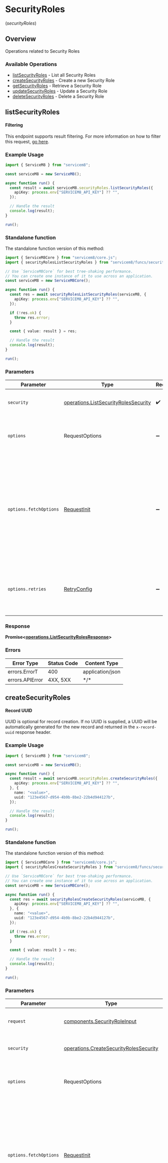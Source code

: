 # SecurityRoles
(*securityRoles*)

## Overview

Operations related to Security Roles

### Available Operations

* [listSecurityRoles](#listsecurityroles) - List all Security Roles
* [createSecurityRoles](#createsecurityroles) - Create a new Security Role
* [getSecurityRoles](#getsecurityroles) - Retrieve a Security Role
* [updateSecurityRoles](#updatesecurityroles) - Update a Security Role
* [deleteSecurityRoles](#deletesecurityroles) - Delete a Security Role

## listSecurityRoles


			
#### Filtering
This endpoint supports result filtering. For more information on how to filter this request, [go here](/docs/filtering).
			

### Example Usage

```typescript
import { ServiceM8 } from "servicem8";

const serviceM8 = new ServiceM8();

async function run() {
  const result = await serviceM8.securityRoles.listSecurityRoles({
    apiKey: process.env["SERVICEM8_API_KEY"] ?? "",
  });

  // Handle the result
  console.log(result);
}

run();
```

### Standalone function

The standalone function version of this method:

```typescript
import { ServiceM8Core } from "servicem8/core.js";
import { securityRolesListSecurityRoles } from "servicem8/funcs/securityRolesListSecurityRoles.js";

// Use `ServiceM8Core` for best tree-shaking performance.
// You can create one instance of it to use across an application.
const serviceM8 = new ServiceM8Core();

async function run() {
  const res = await securityRolesListSecurityRoles(serviceM8, {
    apiKey: process.env["SERVICEM8_API_KEY"] ?? "",
  });

  if (!res.ok) {
    throw res.error;
  }

  const { value: result } = res;

  // Handle the result
  console.log(result);
}

run();
```

### Parameters

| Parameter                                                                                                                                                                      | Type                                                                                                                                                                           | Required                                                                                                                                                                       | Description                                                                                                                                                                    |
| ------------------------------------------------------------------------------------------------------------------------------------------------------------------------------ | ------------------------------------------------------------------------------------------------------------------------------------------------------------------------------ | ------------------------------------------------------------------------------------------------------------------------------------------------------------------------------ | ------------------------------------------------------------------------------------------------------------------------------------------------------------------------------ |
| `security`                                                                                                                                                                     | [operations.ListSecurityRolesSecurity](../../models/operations/listsecurityrolessecurity.md)                                                                                   | :heavy_check_mark:                                                                                                                                                             | The security requirements to use for the request.                                                                                                                              |
| `options`                                                                                                                                                                      | RequestOptions                                                                                                                                                                 | :heavy_minus_sign:                                                                                                                                                             | Used to set various options for making HTTP requests.                                                                                                                          |
| `options.fetchOptions`                                                                                                                                                         | [RequestInit](https://developer.mozilla.org/en-US/docs/Web/API/Request/Request#options)                                                                                        | :heavy_minus_sign:                                                                                                                                                             | Options that are passed to the underlying HTTP request. This can be used to inject extra headers for examples. All `Request` options, except `method` and `body`, are allowed. |
| `options.retries`                                                                                                                                                              | [RetryConfig](../../lib/utils/retryconfig.md)                                                                                                                                  | :heavy_minus_sign:                                                                                                                                                             | Enables retrying HTTP requests under certain failure conditions.                                                                                                               |

### Response

**Promise\<[operations.ListSecurityRolesResponse](../../models/operations/listsecurityrolesresponse.md)\>**

### Errors

| Error Type       | Status Code      | Content Type     |
| ---------------- | ---------------- | ---------------- |
| errors.ErrorT    | 400              | application/json |
| errors.APIError  | 4XX, 5XX         | \*/\*            |

## createSecurityRoles


			
#### Record UUID
UUID is optional for record creation. If no UUID is supplied, a UUID will be automatically generated for the new record and returned in the `x-record-uuid` response header.

			

### Example Usage

```typescript
import { ServiceM8 } from "servicem8";

const serviceM8 = new ServiceM8();

async function run() {
  const result = await serviceM8.securityRoles.createSecurityRoles({
    apiKey: process.env["SERVICEM8_API_KEY"] ?? "",
  }, {
    name: "<value>",
    uuid: "123e4567-d954-4b9b-8be2-22b4d944127b",
  });

  // Handle the result
  console.log(result);
}

run();
```

### Standalone function

The standalone function version of this method:

```typescript
import { ServiceM8Core } from "servicem8/core.js";
import { securityRolesCreateSecurityRoles } from "servicem8/funcs/securityRolesCreateSecurityRoles.js";

// Use `ServiceM8Core` for best tree-shaking performance.
// You can create one instance of it to use across an application.
const serviceM8 = new ServiceM8Core();

async function run() {
  const res = await securityRolesCreateSecurityRoles(serviceM8, {
    apiKey: process.env["SERVICEM8_API_KEY"] ?? "",
  }, {
    name: "<value>",
    uuid: "123e4567-d954-4b9b-8be2-22b4d944127b",
  });

  if (!res.ok) {
    throw res.error;
  }

  const { value: result } = res;

  // Handle the result
  console.log(result);
}

run();
```

### Parameters

| Parameter                                                                                                                                                                      | Type                                                                                                                                                                           | Required                                                                                                                                                                       | Description                                                                                                                                                                    |
| ------------------------------------------------------------------------------------------------------------------------------------------------------------------------------ | ------------------------------------------------------------------------------------------------------------------------------------------------------------------------------ | ------------------------------------------------------------------------------------------------------------------------------------------------------------------------------ | ------------------------------------------------------------------------------------------------------------------------------------------------------------------------------ |
| `request`                                                                                                                                                                      | [components.SecurityRoleInput](../../models/components/securityroleinput.md)                                                                                                   | :heavy_check_mark:                                                                                                                                                             | The request object to use for the request.                                                                                                                                     |
| `security`                                                                                                                                                                     | [operations.CreateSecurityRolesSecurity](../../models/operations/createsecurityrolessecurity.md)                                                                               | :heavy_check_mark:                                                                                                                                                             | The security requirements to use for the request.                                                                                                                              |
| `options`                                                                                                                                                                      | RequestOptions                                                                                                                                                                 | :heavy_minus_sign:                                                                                                                                                             | Used to set various options for making HTTP requests.                                                                                                                          |
| `options.fetchOptions`                                                                                                                                                         | [RequestInit](https://developer.mozilla.org/en-US/docs/Web/API/Request/Request#options)                                                                                        | :heavy_minus_sign:                                                                                                                                                             | Options that are passed to the underlying HTTP request. This can be used to inject extra headers for examples. All `Request` options, except `method` and `body`, are allowed. |
| `options.retries`                                                                                                                                                              | [RetryConfig](../../lib/utils/retryconfig.md)                                                                                                                                  | :heavy_minus_sign:                                                                                                                                                             | Enables retrying HTTP requests under certain failure conditions.                                                                                                               |

### Response

**Promise\<[operations.CreateSecurityRolesResponse](../../models/operations/createsecurityrolesresponse.md)\>**

### Errors

| Error Type       | Status Code      | Content Type     |
| ---------------- | ---------------- | ---------------- |
| errors.ErrorT    | 400              | application/json |
| errors.APIError  | 4XX, 5XX         | \*/\*            |

## getSecurityRoles

Retrieve a Security Role

### Example Usage

```typescript
import { ServiceM8 } from "servicem8";

const serviceM8 = new ServiceM8();

async function run() {
  const result = await serviceM8.securityRoles.getSecurityRoles({
    apiKey: process.env["SERVICEM8_API_KEY"] ?? "",
  }, {
    uuid: "2a2f5d93-2d30-4fff-b709-324e4e335f45",
  });

  // Handle the result
  console.log(result);
}

run();
```

### Standalone function

The standalone function version of this method:

```typescript
import { ServiceM8Core } from "servicem8/core.js";
import { securityRolesGetSecurityRoles } from "servicem8/funcs/securityRolesGetSecurityRoles.js";

// Use `ServiceM8Core` for best tree-shaking performance.
// You can create one instance of it to use across an application.
const serviceM8 = new ServiceM8Core();

async function run() {
  const res = await securityRolesGetSecurityRoles(serviceM8, {
    apiKey: process.env["SERVICEM8_API_KEY"] ?? "",
  }, {
    uuid: "2a2f5d93-2d30-4fff-b709-324e4e335f45",
  });

  if (!res.ok) {
    throw res.error;
  }

  const { value: result } = res;

  // Handle the result
  console.log(result);
}

run();
```

### Parameters

| Parameter                                                                                                                                                                      | Type                                                                                                                                                                           | Required                                                                                                                                                                       | Description                                                                                                                                                                    |
| ------------------------------------------------------------------------------------------------------------------------------------------------------------------------------ | ------------------------------------------------------------------------------------------------------------------------------------------------------------------------------ | ------------------------------------------------------------------------------------------------------------------------------------------------------------------------------ | ------------------------------------------------------------------------------------------------------------------------------------------------------------------------------ |
| `request`                                                                                                                                                                      | [operations.GetSecurityRolesRequest](../../models/operations/getsecurityrolesrequest.md)                                                                                       | :heavy_check_mark:                                                                                                                                                             | The request object to use for the request.                                                                                                                                     |
| `security`                                                                                                                                                                     | [operations.GetSecurityRolesSecurity](../../models/operations/getsecurityrolessecurity.md)                                                                                     | :heavy_check_mark:                                                                                                                                                             | The security requirements to use for the request.                                                                                                                              |
| `options`                                                                                                                                                                      | RequestOptions                                                                                                                                                                 | :heavy_minus_sign:                                                                                                                                                             | Used to set various options for making HTTP requests.                                                                                                                          |
| `options.fetchOptions`                                                                                                                                                         | [RequestInit](https://developer.mozilla.org/en-US/docs/Web/API/Request/Request#options)                                                                                        | :heavy_minus_sign:                                                                                                                                                             | Options that are passed to the underlying HTTP request. This can be used to inject extra headers for examples. All `Request` options, except `method` and `body`, are allowed. |
| `options.retries`                                                                                                                                                              | [RetryConfig](../../lib/utils/retryconfig.md)                                                                                                                                  | :heavy_minus_sign:                                                                                                                                                             | Enables retrying HTTP requests under certain failure conditions.                                                                                                               |

### Response

**Promise\<[operations.GetSecurityRolesResponse](../../models/operations/getsecurityrolesresponse.md)\>**

### Errors

| Error Type       | Status Code      | Content Type     |
| ---------------- | ---------------- | ---------------- |
| errors.ErrorT    | 400              | application/json |
| errors.APIError  | 4XX, 5XX         | \*/\*            |

## updateSecurityRoles

Update a Security Role

### Example Usage

```typescript
import { ServiceM8 } from "servicem8";

const serviceM8 = new ServiceM8();

async function run() {
  const result = await serviceM8.securityRoles.updateSecurityRoles({
    apiKey: process.env["SERVICEM8_API_KEY"] ?? "",
  }, {
    uuid: "7f8646db-7cfb-450f-9a66-0807f786f55f",
    securityRole: {
      name: "<value>",
      uuid: "123e4567-d954-4b9b-8be2-22b4d944127b",
    },
  });

  // Handle the result
  console.log(result);
}

run();
```

### Standalone function

The standalone function version of this method:

```typescript
import { ServiceM8Core } from "servicem8/core.js";
import { securityRolesUpdateSecurityRoles } from "servicem8/funcs/securityRolesUpdateSecurityRoles.js";

// Use `ServiceM8Core` for best tree-shaking performance.
// You can create one instance of it to use across an application.
const serviceM8 = new ServiceM8Core();

async function run() {
  const res = await securityRolesUpdateSecurityRoles(serviceM8, {
    apiKey: process.env["SERVICEM8_API_KEY"] ?? "",
  }, {
    uuid: "7f8646db-7cfb-450f-9a66-0807f786f55f",
    securityRole: {
      name: "<value>",
      uuid: "123e4567-d954-4b9b-8be2-22b4d944127b",
    },
  });

  if (!res.ok) {
    throw res.error;
  }

  const { value: result } = res;

  // Handle the result
  console.log(result);
}

run();
```

### Parameters

| Parameter                                                                                                                                                                      | Type                                                                                                                                                                           | Required                                                                                                                                                                       | Description                                                                                                                                                                    |
| ------------------------------------------------------------------------------------------------------------------------------------------------------------------------------ | ------------------------------------------------------------------------------------------------------------------------------------------------------------------------------ | ------------------------------------------------------------------------------------------------------------------------------------------------------------------------------ | ------------------------------------------------------------------------------------------------------------------------------------------------------------------------------ |
| `request`                                                                                                                                                                      | [operations.UpdateSecurityRolesRequest](../../models/operations/updatesecurityrolesrequest.md)                                                                                 | :heavy_check_mark:                                                                                                                                                             | The request object to use for the request.                                                                                                                                     |
| `security`                                                                                                                                                                     | [operations.UpdateSecurityRolesSecurity](../../models/operations/updatesecurityrolessecurity.md)                                                                               | :heavy_check_mark:                                                                                                                                                             | The security requirements to use for the request.                                                                                                                              |
| `options`                                                                                                                                                                      | RequestOptions                                                                                                                                                                 | :heavy_minus_sign:                                                                                                                                                             | Used to set various options for making HTTP requests.                                                                                                                          |
| `options.fetchOptions`                                                                                                                                                         | [RequestInit](https://developer.mozilla.org/en-US/docs/Web/API/Request/Request#options)                                                                                        | :heavy_minus_sign:                                                                                                                                                             | Options that are passed to the underlying HTTP request. This can be used to inject extra headers for examples. All `Request` options, except `method` and `body`, are allowed. |
| `options.retries`                                                                                                                                                              | [RetryConfig](../../lib/utils/retryconfig.md)                                                                                                                                  | :heavy_minus_sign:                                                                                                                                                             | Enables retrying HTTP requests under certain failure conditions.                                                                                                               |

### Response

**Promise\<[operations.UpdateSecurityRolesResponse](../../models/operations/updatesecurityrolesresponse.md)\>**

### Errors

| Error Type       | Status Code      | Content Type     |
| ---------------- | ---------------- | ---------------- |
| errors.ErrorT    | 400              | application/json |
| errors.APIError  | 4XX, 5XX         | \*/\*            |

## deleteSecurityRoles


			
In ServiceM8, deleting a record sets its `active` field to `0`. Inactive records are still accessible on the API, but are hidden in the UI. Inactive records can be restored by setting their `active` field to `1`.

			

### Example Usage

```typescript
import { ServiceM8 } from "servicem8";

const serviceM8 = new ServiceM8();

async function run() {
  const result = await serviceM8.securityRoles.deleteSecurityRoles({
    apiKey: process.env["SERVICEM8_API_KEY"] ?? "",
  }, {
    uuid: "c93e08c8-ef3e-4c90-9316-a563244629ef",
  });

  // Handle the result
  console.log(result);
}

run();
```

### Standalone function

The standalone function version of this method:

```typescript
import { ServiceM8Core } from "servicem8/core.js";
import { securityRolesDeleteSecurityRoles } from "servicem8/funcs/securityRolesDeleteSecurityRoles.js";

// Use `ServiceM8Core` for best tree-shaking performance.
// You can create one instance of it to use across an application.
const serviceM8 = new ServiceM8Core();

async function run() {
  const res = await securityRolesDeleteSecurityRoles(serviceM8, {
    apiKey: process.env["SERVICEM8_API_KEY"] ?? "",
  }, {
    uuid: "c93e08c8-ef3e-4c90-9316-a563244629ef",
  });

  if (!res.ok) {
    throw res.error;
  }

  const { value: result } = res;

  // Handle the result
  console.log(result);
}

run();
```

### Parameters

| Parameter                                                                                                                                                                      | Type                                                                                                                                                                           | Required                                                                                                                                                                       | Description                                                                                                                                                                    |
| ------------------------------------------------------------------------------------------------------------------------------------------------------------------------------ | ------------------------------------------------------------------------------------------------------------------------------------------------------------------------------ | ------------------------------------------------------------------------------------------------------------------------------------------------------------------------------ | ------------------------------------------------------------------------------------------------------------------------------------------------------------------------------ |
| `request`                                                                                                                                                                      | [operations.DeleteSecurityRolesRequest](../../models/operations/deletesecurityrolesrequest.md)                                                                                 | :heavy_check_mark:                                                                                                                                                             | The request object to use for the request.                                                                                                                                     |
| `security`                                                                                                                                                                     | [operations.DeleteSecurityRolesSecurity](../../models/operations/deletesecurityrolessecurity.md)                                                                               | :heavy_check_mark:                                                                                                                                                             | The security requirements to use for the request.                                                                                                                              |
| `options`                                                                                                                                                                      | RequestOptions                                                                                                                                                                 | :heavy_minus_sign:                                                                                                                                                             | Used to set various options for making HTTP requests.                                                                                                                          |
| `options.fetchOptions`                                                                                                                                                         | [RequestInit](https://developer.mozilla.org/en-US/docs/Web/API/Request/Request#options)                                                                                        | :heavy_minus_sign:                                                                                                                                                             | Options that are passed to the underlying HTTP request. This can be used to inject extra headers for examples. All `Request` options, except `method` and `body`, are allowed. |
| `options.retries`                                                                                                                                                              | [RetryConfig](../../lib/utils/retryconfig.md)                                                                                                                                  | :heavy_minus_sign:                                                                                                                                                             | Enables retrying HTTP requests under certain failure conditions.                                                                                                               |

### Response

**Promise\<[operations.DeleteSecurityRolesResponse](../../models/operations/deletesecurityrolesresponse.md)\>**

### Errors

| Error Type       | Status Code      | Content Type     |
| ---------------- | ---------------- | ---------------- |
| errors.ErrorT    | 400              | application/json |
| errors.APIError  | 4XX, 5XX         | \*/\*            |